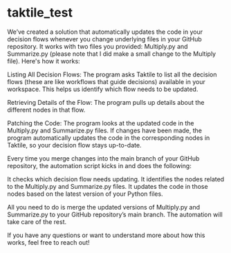 # taktile_test

We’ve created a solution that automatically updates the code in your decision flows whenever you change underlying files in your GitHub repository. It works with two files you provided: Multiply.py and Summarize.py (please note that I did make a small change to the Multiply file). Here's how it works:

Listing All Decision Flows: The program asks Taktile to list all the decision flows (these are like workflows that guide decisions) available in your workspace. This helps us identify which flow needs to be updated.

Retrieving Details of the Flow: The program pulls up details about the different nodes in that flow.

Patching the Code: The program looks at the updated code in the Multiply.py and Summarize.py files. If changes have been made, the program automatically updates the code in the corresponding nodes in Taktile, so your decision flow stays up-to-date.

Every time you merge changes into the main branch of your GitHub repository, the automation script kicks in and does the following:

It checks which decision flow needs updating.
It identifies the nodes related to the Multiply.py and Summarize.py files.
It updates the code in those nodes based on the latest version of your Python files.

All you need to do is merge the updated versions of Multiply.py and Summarize.py to your GitHub repository’s main branch. The automation will take care of the rest.

If you have any questions or want to understand more about how this works, feel free to reach out!
